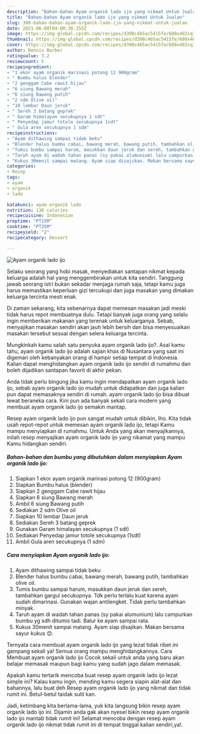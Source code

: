 ```yaml
---
description: "Bahan-bahan Ayam organik lado ijo yang nikmat Untuk Jualan"
title: "Bahan-bahan Ayam organik lado ijo yang nikmat Untuk Jualan"
slug: 300-bahan-bahan-ayam-organik-lado-ijo-yang-nikmat-untuk-jualan
date: 2021-06-08T04:00:30.255Z
image: https://img-global.cpcdn.com/recipes/d398c4b5ac5415fe/680x482cq70/ayam-organik-lado-ijo-foto-resep-utama.jpg
thumbnail: https://img-global.cpcdn.com/recipes/d398c4b5ac5415fe/680x482cq70/ayam-organik-lado-ijo-foto-resep-utama.jpg
cover: https://img-global.cpcdn.com/recipes/d398c4b5ac5415fe/680x482cq70/ayam-organik-lado-ijo-foto-resep-utama.jpg
author: Dennis Barber
ratingvalue: 3.2
reviewcount: 5
recipeingredient:
- "1 ekor ayam organik marinasi potong 12 900gram"
- " Bumbu halus blender"
- "2 genggam Cabe rawit hijau"
- "6 siung Bawang merah"
- "6 siung Bawang putih"
- "2 sdm Olive oil"
- "10 lembar Daun jeruk"
- " Sereh 3 batang geprek"
- " Garam himalayan secukupnya 1 sdt"
- " Penyedap jamur totole secukupnya 1sdt"
- " Gula aren secukupnya 1 sdm"
recipeinstructions:
- "Ayam dithawing sampai tidak beku"
- "Blender halus bumbu cabai, bawang merah, bawang putih, tambahkan olive oil."
- "Tumis bumbu sampai harum, masukkan daun jeruk dan sereh, tambahkan gargul secukupnya. Tdk perlu terlalu kuat karena ayam sudah dimarinasi. Gunakan wajan antilengket. Tidak perlu tambahkan minyak."
- "Taruh ayam di wadah tahan panas (sy pakai alumunium) lalu campurkan bumbu yg sdh ditumis tadi. Balur ke ayam sampai rata."
- "Kukus 30menit sampai matang. Ayam siap disajikan. Makan bersama sayur kukus 😊."
categories:
- Resep
tags:
- ayam
- organik
- lado

katakunci: ayam organik lado 
nutrition: 138 calories
recipecuisine: Indonesian
preptime: "PT15M"
cooktime: "PT35M"
recipeyield: "2"
recipecategory: Dessert

---
```



![Ayam organik lado ijo](https://img-global.cpcdn.com/recipes/d398c4b5ac5415fe/680x482cq70/ayam-organik-lado-ijo-foto-resep-utama.jpg)

Selaku seorang yang hobi masak, menyediakan santapan nikmat kepada keluarga adalah hal yang menggembirakan untuk kita sendiri. Tanggung jawab seorang istri bukan sekadar menjaga rumah saja, tetapi kamu juga harus memastikan keperluan gizi tercukupi dan juga masakan yang dimakan keluarga tercinta mesti enak.

Di zaman  sekarang, kita sebenarnya dapat memesan masakan jadi meski tidak harus repot membuatnya dulu. Tetapi banyak juga orang yang selalu ingin memberikan makanan yang terenak untuk keluarganya. Sebab, menyajikan masakan sendiri akan jauh lebih bersih dan bisa menyesuaikan masakan tersebut sesuai dengan selera keluarga tercinta. 



Mungkinkah kamu salah satu penyuka ayam organik lado ijo?. Asal kamu tahu, ayam organik lado ijo adalah sajian khas di Nusantara yang saat ini digemari oleh kebanyakan orang di hampir setiap tempat di Indonesia. Kalian dapat menghidangkan ayam organik lado ijo sendiri di rumahmu dan boleh dijadikan santapan favorit di akhir pekan.

Anda tidak perlu bingung jika kamu ingin mendapatkan ayam organik lado ijo, sebab ayam organik lado ijo mudah untuk didapatkan dan juga kalian pun dapat memasaknya sendiri di rumah. ayam organik lado ijo bisa dibuat lewat beraneka cara. Kini pun ada banyak sekali cara modern yang membuat ayam organik lado ijo semakin mantap.

Resep ayam organik lado ijo pun sangat mudah untuk dibikin, lho. Kita tidak usah repot-repot untuk memesan ayam organik lado ijo, tetapi Kamu mampu menyiapkan di rumahmu. Untuk Anda yang akan menyajikannya, inilah resep menyajikan ayam organik lado ijo yang nikamat yang mampu Kamu hidangkan sendiri.

<!--inarticleads1-->

##### Bahan-bahan dan bumbu yang dibutuhkan dalam menyiapkan Ayam organik lado ijo:

1. Siapkan 1 ekor ayam organik marinasi potong 12 (900gram)
1. Siapkan  Bumbu halus (blender)
1. Siapkan 2 genggam Cabe rawit hijau
1. Siapkan 6 siung Bawang merah
1. Ambil 6 siung Bawang putih
1. Sediakan 2 sdm Olive oil
1. Siapkan 10 lembar Daun jeruk
1. Sediakan  Sereh 3 batang geprek
1. Gunakan  Garam himalayan secukupnya (1 sdt)
1. Sediakan  Penyedap jamur totole secukupnya (1sdt)
1. Ambil  Gula aren secukupnya (1 sdm)




<!--inarticleads2-->

##### Cara menyiapkan Ayam organik lado ijo:

1. Ayam dithawing sampai tidak beku
1. Blender halus bumbu cabai, bawang merah, bawang putih, tambahkan olive oil.
1. Tumis bumbu sampai harum, masukkan daun jeruk dan sereh, tambahkan gargul secukupnya. Tdk perlu terlalu kuat karena ayam sudah dimarinasi. Gunakan wajan antilengket. Tidak perlu tambahkan minyak.
1. Taruh ayam di wadah tahan panas (sy pakai alumunium) lalu campurkan bumbu yg sdh ditumis tadi. Balur ke ayam sampai rata.
1. Kukus 30menit sampai matang. Ayam siap disajikan. Makan bersama sayur kukus 😊.




Ternyata cara membuat ayam organik lado ijo yang lezat tidak ribet ini gampang sekali ya! Semua orang mampu menghidangkannya. Cara Membuat ayam organik lado ijo Cocok sekali untuk anda yang baru akan belajar memasak maupun bagi kamu yang sudah jago dalam memasak.

Apakah kamu tertarik mencoba buat resep ayam organik lado ijo lezat simple ini? Kalau kamu ingin, mending kamu segera siapin alat-alat dan bahannya, lalu buat deh Resep ayam organik lado ijo yang nikmat dan tidak rumit ini. Betul-betul taidak sulit kan. 

Jadi, ketimbang kita berlama-lama, yuk kita langsung bikin resep ayam organik lado ijo ini. Dijamin anda gak akan nyesel bikin resep ayam organik lado ijo mantab tidak rumit ini! Selamat mencoba dengan resep ayam organik lado ijo nikmat tidak rumit ini di tempat tinggal kalian sendiri,ya!.

